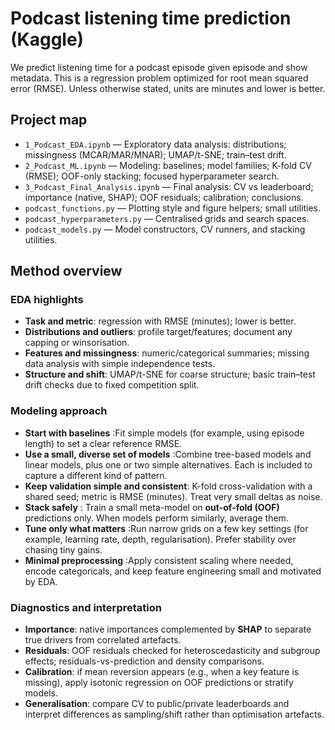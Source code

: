 # Podcast listening time prediction (Kaggle)

We predict listening time for a podcast episode given episode and show metadata. This is a regression problem optimized for root mean squared error (RMSE). Unless otherwise stated, units are minutes and lower is better.

## Project map

- `1_Podcast_EDA.ipynb` — Exploratory data analysis: distributions; missingness (MCAR/MAR/MNAR); UMAP/t-SNE; train–test drift.
- `2_Podcast_ML.ipynb` — Modeling: baselines; model families; K-fold CV (RMSE); OOF-only stacking; focused hyperparameter search.
- `3_Podcast_Final_Analysis.ipynb` — Final analysis: CV vs leaderboard; importance (native, SHAP); OOF residuals; calibration; conclusions.
- `podcast_functions.py` — Plotting style and figure helpers; small utilities.
- `podcast_hyperparameters.py` — Centralised grids and search spaces.
- `podcast_models.py` — Model constructors, CV runners, and stacking utilities.

## Method overview

### EDA highlights
- **Task and metric**: regression with RMSE (minutes); lower is better.
- **Distributions and outliers**: profile target/features; document any capping or winsorisation.
- **Features and missingness**: numeric/categorical summaries; missing data analysis with simple independence tests.
- **Structure and shift**: UMAP/t-SNE for coarse structure; basic train–test drift checks due to fixed competition split.

### Modeling approach
- **Start with baselines** :Fit simple models (for example, using episode length) to set a clear reference RMSE.
- **Use a small, diverse set of models** :Combine tree-based models and linear models, plus one or two simple alternatives. Each is included to capture a different kind of pattern.
- **Keep validation simple and consistent**: K-fold cross-validation with a shared seed; metric is RMSE (minutes). Treat very small deltas as noise.
- **Stack safely** : Train a small meta-model on **out-of-fold (OOF)** predictions only. When models perform similarly, average them.
- **Tune only what matters** :Run narrow grids on a few key settings (for example, learning rate, depth, regularisation). Prefer stability over chasing tiny gains.
- **Minimal preprocessing** :Apply consistent scaling where needed, encode categoricals, and keep feature engineering small and motivated by EDA.

### Diagnostics and interpretation
- **Importance**: native importances complemented by **SHAP** to separate true drivers from correlated artefacts.
- **Residuals**: OOF residuals checked for heteroscedasticity and subgroup effects; residuals-vs-prediction and density comparisons.
- **Calibration**: if mean reversion appears (e.g., when a key feature is missing), apply isotonic regression on OOF predictions or stratify models.
- **Generalisation**: compare CV to public/private leaderboards and interpret differences as sampling/shift rather than optimisation artefacts.
